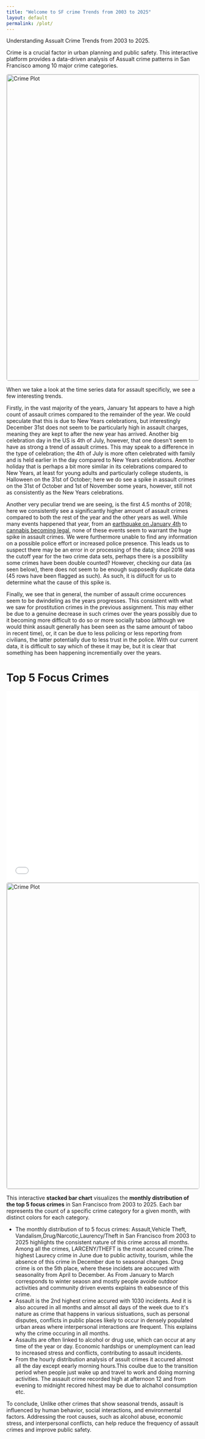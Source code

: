 ```yaml
---
title: "Welcome to SF crime Trends from 2003 to 2025"
layout: default
permalink: /plot/
---
```

Understanding Assualt Crime Trends  from 2003  to 2025.

Crime is a crucial factor in urban planning and public safety. This interactive platform provides a data-driven analysis of Assualt crime patterns in San Francisco among 10 major crime categories. 

<img src="/assets/assault_colplot.png" alt="Crime Plot" width="800" style="border:1px solid #ccc; border-radius:5px;">

When we take a look at the time series data for assault specificly, we see a few interesting trends.

Firstly, in the vast majority of the years, January 1st appears to have a high count of assault crimes compared to the remainder of the year. We could speculate that this is due to New Years celebrations, but interestingly December 31st does not seem to be particularly high in assault charges, meaning they are kept to after the new year has arrived. Another big celebration day in the US is 4th of July, however, that one doesn't seem to have as strong a trend of assault crimes. This may speak to a difference in the type of celebration; the 4th of July is more often celebrated with family and is held earlier in the day compared to New Years celebrations. Another holiday that is perhaps a bit more similar in its celebrations compared to New Years, at least for young adults and particularly college students, is Halloween on the 31st of October; here we do see a spike in assault crimes on the 31st of October and 1st of November some years, however, still not as consistently as the New Years celebrations.

Another very peculiar trend we are seeing, is the first 4.5 months of 2018; here we consistently see a significantly higher amount of assault crimes compared to both the rest of the year and the other years as well. While many events happened that year, from an [earthquake on January 4th](https://eu.usatoday.com/story/news/nation/2018/01/04/earthquake-shakes-san-francisco-area/1002768001/) to [cannabis becoming legal](https://abc7news.com/year-in-review-2018-abc7-top-stories-news-of-the/4939013/), none of these events seem to warrant the huge spike in assault crimes. We were furthermore unable to find any information on a possible police effort or increased police presence. This leads us to suspect there may be an error in or processing of the data; since 2018 was the cutoff year for the two crime data sets, perhaps there is a possibility some crimes have been double counted? However, checking our data (as seen below), there does not seem to be enough supposedly duplicate data (45 rows have been flagged as such). As such, it is diifuclt for us to determine what the cause of this spike is.

Finally, we see that in general, the number of assault crime occurences seem to be dwindeling as the years progresses. This consistent with what we saw for prostitution crimes in the previous assignment. This may either be due to a genuine decrease in such crimes over the years possibly due to it becoming more difficult to do so or more socially taboo (although we would think assault generally has been seen as the same amount of taboo in recent time), or, it can be due to less policing or less reporting from civilians, the latter potentially due to less trust in the police. With our current data, it is difficult to say which of these it may be, but it is clear that something has been happening incrementially over the years.

# Top 5 Focus Crimes
<!-- This is a comment in a Markdown file
![My Bokeh Plot](/assets/monthly_stacked_top5.html)--> 
<iframe src="/assets/monthly_stacked_top5.html"
        width="100%" height="500"
        style="border:none; overflow:hidden;"
        loading="lazy">
</iframe>

<img src="/assets/polar.png" alt="Crime Plot" width="800" style="border:1px solid #ccc; border-radius:5px;">

This interactive **stacked bar chart** visualizes the **monthly distribution of the top 5 focus crimes** in San Francisco from 2003 to 2025. Each bar represents the count of a specific crime category for a given month, with distinct colors for each category.

* The monthly distribution of to 5 focus crimes: Assault,Vehicle Theft, Vandalism,Drug/Narcotic,Laurency/Theft in San Francisco from 2003 to 2025 highlights the consistent nature of this crime across all months. Among all the crimes, LARCENY/THEFT is the most accured crime.The highest Laurecy crime in June due to public activity, tourism, while the absence of this crime in December due to seasonal changes.
Drug crime is on the 5th place, where these incidets are aoccured with seasonality from April to December.
As From January to March corresponds to winter seaosn and mostly people avoide outdoor activities and community driven events explains th eabsesnce of this crime. 
* Assault is the 2nd highest crime accured  with 1030 incidents. And it is also accured in all months and almsot all days of the week due to it's nature as crime that happens in various sistuations, such as personal disputes, conflicts in public places likely to occur in densely populated urban areas where interpersonal interactions are frequent. This explains why the crime occuring in all months.
* Assaults are often linked to alcohol or drug use, which can occur at any time of the year or day. Economic hardships or unemployment can lead to increased stress and conflicts, contributing to assault incidents.
* From the hourly distribution analysis of assult crimes it accured almost all the day except eearly morning hours.This coulbe due to the transition period when people just wake up and travel to work and doing morning activities. The assault crime recorded high at afternoon 12 and from evening to midnight recored hihest may be due to alchahol consumption etc.

 
 To conclude, Unlike other crimes that show seasonal trends, assault is influenced by human behavior, social interactions, and environmental factors. Addressing the root causes, such as alcohol abuse, economic stress, and interpersonal conflicts, can help reduce the frequency of assault crimes and improve public safety.

